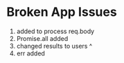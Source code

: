 # Broken App Issues

1. added to process req.body
2. Promise.all added
3. changed results to users ^
4. err added